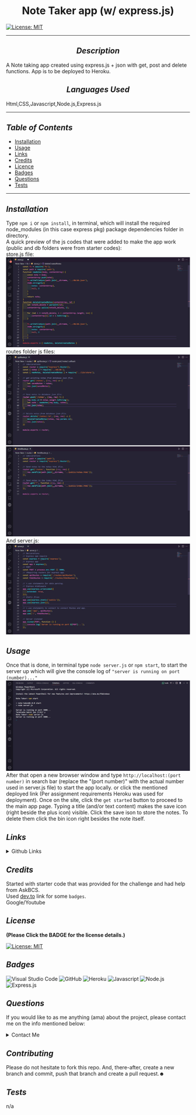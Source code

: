 # <div align="center"> **Note Taker app (w/ express.js)** </div>

[![License: MIT](https://img.shields.io/badge/License-MIT-yellow.svg)](https://choosealicense.com/licenses/mit/)

---

## <div align="center"> _Description_ </div>

A Note taking app created using express.js + json with get, post and delete functions. App is to be deployed to Heroku.

## <div align="center"> _Languages Used_ </div>

Html,CSS,Javascript,Node.js,Express.js

---

## _Table of Contents_

- [Installation](#Installation)
- [Usage](#Usage)
- [Links](#Links)
- [Credits](#Credits)
- [Licence](#Licence)
- [Badges](#Badges)
- [Questions](#Questions)
- [Tests](#Tests)

---

## _Installation_

Type `npm i` or `npm install`, in terminal, which will install the required node_modules (in this case express pkg) package dependencies folder in directory. </br> A quick preview of the js codes that were added to make the app work (public and db folders were from starter codes): </br> store.js file: ![Store.js](./media/StoreJS.jpg) </br> routes folder js files: ![apiRoutes](./media/apiRoutesJSFile.jpg) ![htmlRoutes](./media/htmlRoutesJSFile.jpg) </br> And server.js: </br> ![Server.js](./media/ServerJSFile.jpg)

## _Usage_

Once that is done, in terminal type `node server.js` or `npm start`, to start the server up which will give the console log of `"server is running on port (number)..."` </br> ![npm start/node server.js](./media/ServerStartCMD.jpg) </br> After that open a new browser window and type `http://localhost:(port number)` in search bar (replace the "(port number)" with the actual number used in server.js file) to start the app locally. or click the mentioned deployed link (Per assignment requirements Heroku was used for deployment). Once on the site, click the `get started` button to proceed to the main app page. Typing a title (and/or text content) makes the save icon (right beside the plus icon) visible. Click the save ison to store the notes. To delete them click the bin icon right besides the note itself.

## _Links_

<details>

<summary>Github Links</summary>

> [Note taker repo](https://github.com/A-N26/Note-Taker.git)

- > [Heroku](https://note-taker-app-deployment.herokuapp.com/)

</details>

## _Credits_

Started with starter code that was provided for the challenge and had help from AskBCS. </br> Used [dev.to](https://dev.to/envoy_/150-badges-for-github-pnk#ide) link for some `badges`. </br> Google/Youtube

## _License_

**(Please Click the BADGE for the license details.)**

[![License: MIT](https://img.shields.io/badge/License-MIT-yellow.svg)](https://choosealicense.com/licenses/mit/)

## _Badges_

![Visual Studio Code](https://img.shields.io/badge/Visual_Studio_Code-0078D4?style=for-the-badge&logo=visual%20studio%20code&logoColor=white) ![GitHub](https://img.shields.io/badge/GitHub-100000?style=for-the-badge&logo=github&logoColor=white) ![Heroku](https://img.shields.io/badge/Heroku-430098?style=for-the-badge&logo=heroku&logoColor=white) ![Javascript](https://img.shields.io/badge/JavaScript-323330?style=for-the-badge&logo=javascript&logoColor=F7DF1E) ![Node.js](https://img.shields.io/badge/Node.js-43853D?style=for-the-badge&logo=node.js&logoColor=white) ![Express.js](https://img.shields.io/badge/Express.js-404D59?style=for-the-badge)

## _Questions_

If you would like to as me anything (ama) about the project, please contact me on the info mentioned below:

<details>

<summary>Contact Me</summary>

- [My GitHub Profile](https://github.com/A-N26)

- [My e-mail](A-N26@github.com)

</details>

## _Contributing_

Please do not hesitate to fork this repo. And, there-after, create a new branch and commit, push that branch and create a pull request.☻

## _Tests_

n/a
